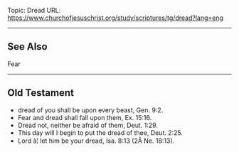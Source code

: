 Topic: Dread
URL: https://www.churchofjesuschrist.org/study/scriptures/tg/dread?lang=eng

---

## See Also

Fear

---

## Old Testament

- dread of you shall be upon every beast, Gen. 9:2.
- Fear and dread shall fall upon them, Ex. 15:16.
- Dread not, neither be afraid of them, Deut. 1:29.
- This day will I begin to put the dread of thee, Deut. 2:25.
- Lord â¦ let him be your dread, Isa. 8:13 (2Â Ne. 18:13).

